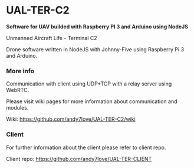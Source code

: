 # UAL-TER-C2

**Software for UAV builded with Raspberry PI 3 and Arduino using NodeJS** 

Unmanned Aircraft Life - Terminal C2

Drone software written in NodeJS with Johnny-Five using Raspberry Pi 3 and Arduino.

### More info

Communication with client using UDP+TCP with a relay server using WebRTC.

Please visit wiki pages for more information about communication and modules.

Wiki: https://github.com/andy7love/UAL-TER-C2/wiki

### Client

For further information about the client please refer to client repo.

Client repo: https://github.com/andy7love/UAL-TER-CLIENT
